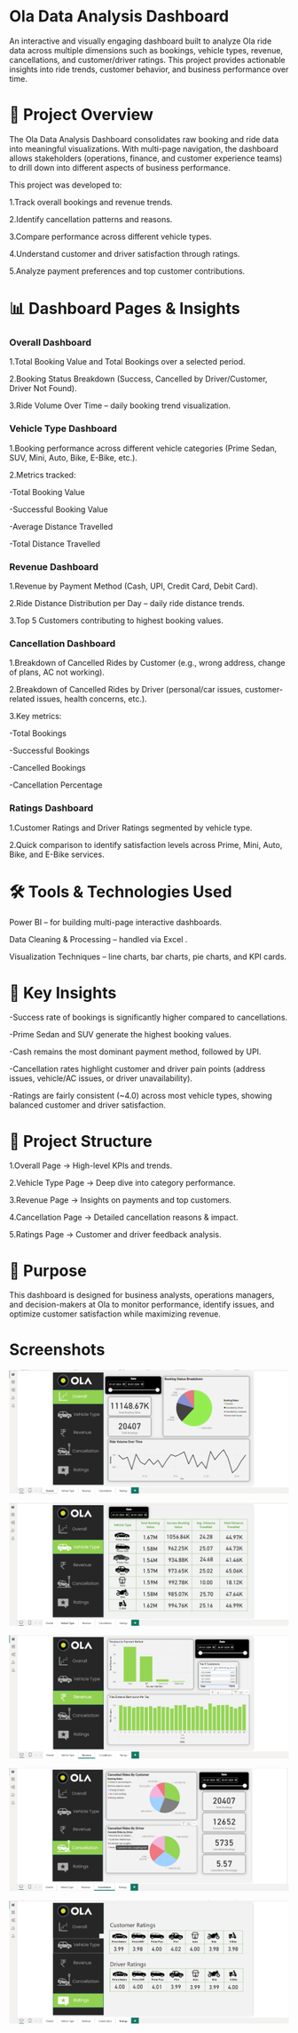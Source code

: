 # Ola Data Analysis Dashboard

An interactive and visually engaging dashboard built to analyze Ola ride data across multiple dimensions such as bookings, vehicle types, revenue, cancellations, and customer/driver ratings. This project provides actionable insights into ride trends, customer behavior, and business performance over time.

# 📌 Project Overview

The Ola Data Analysis Dashboard consolidates raw booking and ride data into meaningful visualizations. With multi-page navigation, the dashboard allows stakeholders (operations, finance, and customer experience teams) to drill down into different aspects of business performance.

This project was developed to:

1.Track overall bookings and revenue trends.

2.Identify cancellation patterns and reasons.

3.Compare performance across different vehicle types.

4.Understand customer and driver satisfaction through ratings.

5.Analyze payment preferences and top customer contributions.

# 📊 Dashboard Pages & Insights
###  Overall Dashboard

1.Total Booking Value and Total Bookings over a selected period.

2.Booking Status Breakdown (Success, Cancelled by Driver/Customer, Driver Not Found).

3.Ride Volume Over Time – daily booking trend visualization.

###  Vehicle Type Dashboard

1.Booking performance across different vehicle categories (Prime Sedan, SUV, Mini, Auto, Bike, E-Bike, etc.).

2.Metrics tracked:

-Total Booking Value

-Successful Booking Value

-Average Distance Travelled

-Total Distance Travelled

###  Revenue Dashboard

1.Revenue by Payment Method (Cash, UPI, Credit Card, Debit Card).

2.Ride Distance Distribution per Day – daily ride distance trends.

3.Top 5 Customers contributing to highest booking values.

###  Cancellation Dashboard

1.Breakdown of Cancelled Rides by Customer (e.g., wrong address, change of plans, AC not working).

2.Breakdown of Cancelled Rides by Driver (personal/car issues, customer-related issues, health concerns, etc.).

3.Key metrics:

-Total Bookings

-Successful Bookings

-Cancelled Bookings

-Cancellation Percentage

###  Ratings Dashboard

1.Customer Ratings and Driver Ratings segmented by vehicle type.

2.Quick comparison to identify satisfaction levels across Prime, Mini, Auto, Bike, and E-Bike services.

# 🛠️ Tools & Technologies Used

Power BI – for building multi-page interactive dashboards.

Data Cleaning & Processing – handled via Excel .

Visualization Techniques – line charts, bar charts, pie charts, and KPI cards.

# 🚀 Key Insights

-Success rate of bookings is significantly higher compared to cancellations.

-Prime Sedan and SUV generate the highest booking values.

-Cash remains the most dominant payment method, followed by UPI.

-Cancellation rates highlight customer and driver pain points (address issues, vehicle/AC issues, or driver unavailability).

-Ratings are fairly consistent (~4.0) across most vehicle types, showing balanced customer and driver satisfaction.

# 📂 Project Structure

1.Overall Page → High-level KPIs and trends.

2.Vehicle Type Page → Deep dive into category performance.

3.Revenue Page → Insights on payments and top customers.

4.Cancellation Page → Detailed cancellation reasons & impact.

5.Ratings Page → Customer and driver feedback analysis.

# 🎯 Purpose

This dashboard is designed for business analysts, operations managers, and decision-makers at Ola to monitor performance, identify issues, and optimize customer satisfaction while maximizing revenue.

# Screenshots

![Dashboard](https://github.com/joelvm04/Ola_DataAnalysis_PowerBi/blob/main/Ola_1.png)

![](https://github.com/joelvm04/Ola_DataAnalysis_PowerBi/blob/main/Ola_2.png)

![](https://github.com/joelvm04/Ola_DataAnalysis_PowerBi/blob/main/Ola_3.png)

![](https://github.com/joelvm04/Ola_DataAnalysis_PowerBi/blob/main/Ola_4.png)

![](https://github.com/joelvm04/Ola_DataAnalysis_PowerBi/blob/main/Ola_5.png)
